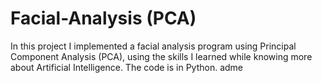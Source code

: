 # Facial-Analysis (PCA)
In this project I implemented a facial analysis program using Principal Component Analysis (PCA), using the skills I  learned while knowing more about Artificial Intelligence. 
The code is in Python.
adme
